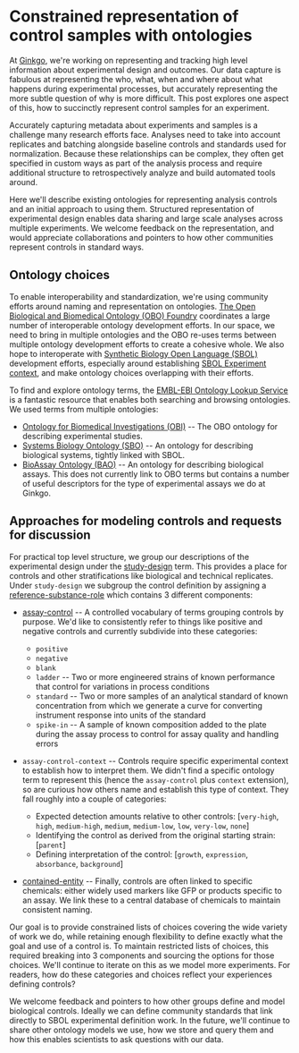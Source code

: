 # Constrained representation of control samples with ontologies

At [Ginkgo](https://www.ginkgobioworks.com/), we're working on
representing and tracking high level information about experimental design and
outcomes. Our data capture is fabulous at representing the who, what, when and
where about what happens during experimental processes, but accurately
representing the more subtle question of why is more difficult. This post explores one
aspect of this, how to succinctly represent control samples for an experiment.

Accurately capturing metadata about experiments and samples is a challenge many
research efforts face. Analyses need to take into account replicates and batching
alongside baseline controls and standards used for normalization. Because these
relationships can be complex, they often get specified in custom ways as part of
the analysis process and require additional structure to retrospectively
analyze and build automated tools around.

Here we'll describe existing ontologies for representing analysis controls and
an initial approach to using them. Structured representation of experimental
design enables data sharing and large scale analyses across multiple
experiments. We welcome feedback on the representation, and would appreciate
collaborations and pointers to how other communities represent controls in
standard ways.

## Ontology choices

To enable interoperability and standardization, we're using community efforts around
naming and representation on ontologies.
[The Open Biological and Biomedical Ontology (OBO) Foundry](http://www.obofoundry.org/)
coordinates a large number of interoperable ontology development efforts. In our
space, we need to bring in multiple ontologies and the OBO
re-uses terms between multiple ontology development efforts to create a cohesive
whole. We also hope to interoperate with [Synthetic Biology Open Language (SBOL)](http://sbolstandard.org/)
development efforts, especially around establishing [SBOL Experiment context](https://github.com/SynBioDex/SEPs/blob/master/sep_024.md), 
and make ontology choices overlapping with their efforts.

To find and explore ontology terms, the [EMBL-EBI Ontology Lookup Service](https://www.ebi.ac.uk/ols/index)
is a fantastic resource that enables both searching and browsing ontologies. We
used terms from multiple ontologies:

- [Ontology for Biomedical Investigations (OBI)](http://obi-ontology.org/) --
  The OBO ontology for describing experimental studies.
- [Systems Biology Ontology (SBO)](http://www.ebi.ac.uk/sbo/main/) -- An
  ontology for describing biological systems, tightly linked with SBOL.
- [BioAssay Ontology (BAO)](http://bioassayontology.org/) -- An ontology for
  describing biological assays. This does not currently link to OBO terms but
  contains a number of useful descriptors for the type of experimental assays we
  do at Ginkgo.

## Approaches for modeling controls and requests for discussion

For practical top level structure, we group our descriptions of the experimental
design under the
[study-design](https://www.ebi.ac.uk/ols/ontologies/obi/terms?iri=http%3A%2F%2Fpurl.obolibrary.org%2Fobo%2FOBI_0500000)
term. This provides a place for controls and other stratifications like
biological and technical replicates. Under `study-design` we subgroup the
control definition by assigning a
[reference-substance-role](https://www.ebi.ac.uk/ols/ontologies/obi/terms?iri=http%3A%2F%2Fpurl.obolibrary.org%2Fobo%2FOBI_0000025)
which contains 3 different components:

- [assay-control](https://www.ebi.ac.uk/ols/ontologies/bao/terms?iri=http%3A%2F%2Fwww.bioassayontology.org%2Fbao%23BAO_0000072)
  -- A controlled vocabulary of terms grouping controls by purpose. We'd
  like to consistently refer to things like positive and negative controls and
  currently subdivide into these categories:

   - `positive`
   - `negative`
   - `blank`
   - `ladder` -- Two or more engineered strains of known performance that
     control for variations in process conditions
   - `standard` -- Two or more samples of an analytical standard of known
     concentration from which we generate a curve for converting instrument
     response into units of the standard
   - `spike-in` -- A sample of known composition added to the plate during the
     assay process to control for assay quality and handling errors

- `assay-control-context` -- Controls require specific experimental context to
  establish how to interpret them. We didn't find a specific ontology term to
  represent this (hence the `assay-control` plus `context` extension), so are
  curious how others name and establish this type of context. They fall roughly
  into a couple of categories:

  - Expected detection amounts relative to other controls: [`very-high`, `high`,
    `medium-high`, `medium`, `medium-low`, `low`, `very-low`, `none`] 
  - Identifying the control as derived from the original starting strain: [`parent`]
  - Defining interpretation of the control: [`growth`, `expression`, `absorbance`, `background`]

- [contained-entity](https://www.ebi.ac.uk/ols/ontologies/sbo/terms?iri=http%3A%2F%2Fbiomodels.net%2FSBO%2FSBO_0000664)
  -- Finally, controls are often linked to specific chemicals: either widely
  used markers like GFP or products specific to an assay. We link these to a
  central database of chemicals to maintain consistent naming.

Our goal is to provide constrained lists of choices covering the wide variety
of work we do, while retaining enough flexibility to define exactly what the
goal and use of a control is. To maintain restricted lists of choices, this required
breaking into 3 components and sourcing the options for those choices.
We'll continue to iterate on this as we model more experiments. For readers, how 
do these categories and choices reflect your experiences defining controls?

We welcome feedback and pointers to how other groups define and model biological
controls. Ideally we can define community standards that link directly to SBOL
experimental definition work. In the future, we'll continue to share
other ontology models we use, how we store and query them and how this enables
scientists to ask questions with our data.
